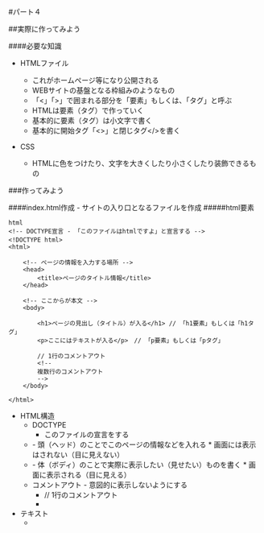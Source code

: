#パート４

##実際に作ってみよう

####必要な知識
* HTMLファイル
	* これがホームページ等になり公開される
	* WEBサイトの基盤となる枠組みのようなもの
	* 「<」「>」で囲まれる部分を「要素」もしくは、「タグ」と呼ぶ
	* HTMLは要素（タグ）で作っていく
	* 基本的に要素（タグ）は小文字で書く
	* 基本的に開始タグ「<>」と閉じタグ</>を書く

* CSS
	* HTMLに色をつけたり、文字を大きくしたり小さくしたり装飾できるもの

###作ってみよう

####index.html作成 - サイトの入り口となるファイルを作成
#####html要素
```
html
<!-- DOCTYPE宣言 - 「このファイルはhtmlですよ」と宣言する -->
<!DOCTYPE html>　
<html>

	<!-- ページの情報を入力する場所 -->
	<head>
		<title>ページのタイトル情報</title>
	</head>

	<!-- ここからが本文 -->
	<body>

		<h1>ページの見出し（タイトル）が入る</h1> // 「h1要素」もしくは「h1タグ」
		<p>ここにはテキストが入る</p>　// 「p要素」もしくは「pタグ」
		
		// 1行のコメントアウト
		<!-- 
		複数行のコメントアウト	
		-->
	</body>

</html>
```

* HTML構造
	* DOCTYPE
		* このファイルの宣言をする
	* <head> - 頭（ヘッド）のことでこのページの情報などを入れる
		* 画面には表示はされない（目に見えない）
	* <body> - 体（ボディ）のことで実際に表示したい（見せたい）ものを書く
		* 画面に表示される（目に見える）
	* コメントアウト - 意図的に表示しないようにする
		* // 1行のコメントアウト
		* <!-- 複数行のコメントアウト -->
* テキスト
	* <title> - ページのタイトル情報を書く
		* 画面（ウィンドウ）の一番上に表示される
	* <h1> - 見出し（タイトル）
		* <h1> ~ <h6> まである
		* 数字が小さいほど文字が大きくなる
		* <h1>が一番大きくて<h6>が一番小さい
	* <p> - 見出しまでにはいかないテキスト


####CSSを書いて装飾してみよう

* <style></style>タグで囲まれた部分にCSSを書く

```
html
<!-- DOCTYPE宣言 - 「このファイルはhtmlですよ」と宣言する -->
<!DOCTYPE html>　
<html>

	<!-- ページの情報を入力する場所 -->
	<head>
		<title>ページのタイトル情報</title>
	</head>

	<!-- ここからが本文 -->
	<body>

		<h1>ページの見出し（タイトル）が入る</h1>
		<p>ここには赤文字のテキストが入る</p>

	</body>

	<!-- ここにCSS(装飾するコード)を書いていく -->
	<style>
		p {
			color: red;
		}
	</style>

</html>
```

```
プロパティ名（特性・特質）: 変化させたい値;
color: blue;

【読み方】 
「:」 → 「コロン」
「;」 → 「セミコロン」

#実際の使われ方
HTMLの要素名 {
	プロパティ名: 変化させたい値;
}
↓
p {
	color: blue;
}
// HTML内のp要素が青文字になる
```

##### color - 文字の色を変える
【読み方】 
「color」 → 「カラー」

【意味】 
* 文字の色

* 参考：<a href="http://www.htmq.com/style/color.shtml" target="_blank">http://www.htmq.com/style/color.shtml</a>

```
プロパティ名（特性・特質）: 変化させたい値;
color: blue;
↓
文字の色: 青にする;
```

* カラーコード
	* プログラムで色を宣言するためのコード（それぞれの色にそれぞれのコードがついている）
		* 黒 - black もしくは #000000
		* 白 - white もしくは #FFFFFF
		* 赤 - red もしくは #FF0000
		* 緑 - green もしくは #00FF00
		* 青 - blue もしくは #0000FF
		* 色んな色を指定できる
			* 参考：<a href="http://hogehoge.tk/webdev/color/" target="_blank">http://hogehoge.tk/webdev/color/</a>

##### background-color - 背景色を変えよう

【読み方】 
「background-color」 → 「バックグラウンドカラー」

【意味】 
* 背景色

* 参考：<a href="http://www.htmq.com/style/background-color.shtml" target="_blank">http://www.htmq.com/style/background-color.shtml</a>

```
プロパティ名（特性・特質）: 変化させたい値;
background-color: blue;
↓
背景色: 青にする;

#実際の使われ方
p {
	background-color: blue;
}
```

```
html
<!-- DOCTYPE宣言 - 「このファイルはhtmlですよ」と宣言する -->
<!DOCTYPE html>　
<html>

	<!-- ページの情報を入力する場所 -->
	<head>
		<title>ページのタイトル情報</title>
	</head>

	<!-- ここからが本文 -->
	<body>

		<p>赤い背景色</p>

	</body>

	<!-- ここにCSS(装飾するコード)を書いていく -->
	<style>
		p {
			background-color: red;
		}
	</style>

</html>
```

#####複数のプロパティを使う

#「color」プロパティと「background-color」プロパティを一緒に使ってみよう

```
p {
	color: red;
	background-color: blue;
}
```

```
html
<!-- DOCTYPE宣言 - 「このファイルはhtmlですよ」と宣言する -->
<!DOCTYPE html>　
<html>

	<!-- ページの情報を入力する場所 -->
	<head>
		<title>ページのタイトル情報</title>
	</head>

	<!-- ここからが本文 -->
	<body>

		<p>赤い文字色と青い背景色</p>

	</body>

	<!-- ここにCSS(装飾するコード)を書いていく -->
	<style>
		p {
			color: red;
			background-color: blue;
		}
	</style>

</html>
```

##### 選択した要素が全部変わってしまう
```
html
<!DOCTYPE html>　
<html>

	<!-- ページの情報を入力する場所 -->
	<head>
		<title>ページのタイトル情報</title>
	</head>

	<!-- ここからが本文 -->
	<body>

		<p>この文字を赤色にしたい</p>
		<p>この文字を青色にしたい</p>

	</body>

	<style>
		p {
			color: red;
		}
		p {
			color: blue;
		}
	</style>

</html>
```
↑どちらも同じ色になってしまう

##これをどうやって解決しよう？

